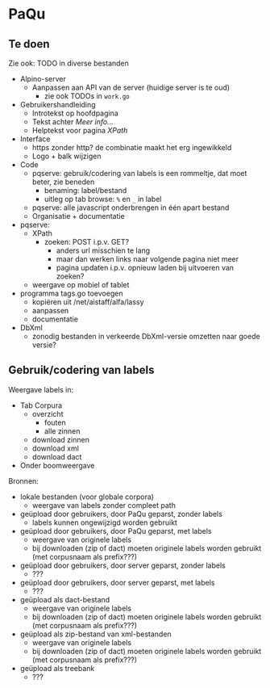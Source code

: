# PaQu #

## Te doen ##

Zie ook: TODO in diverse bestanden

  - Alpino-server
    - Aanpassen aan API van de server (huidige server is te oud)
      - zie ook TODOs in `work.go`
  - Gebruikershandleiding
    - Introtekst op hoofdpagina
    - Tekst achter *Meer info...*
    - Helptekst voor pagina *XPath*
  - Interface
    - https zonder http? de combinatie maakt het erg ingewikkeld
    - Logo + balk wijzigen
  - Code
    - pqserve: gebruik/codering van labels is een rommeltje, dat moet
      beter, zie beneden
      - benaming: label/bestand
      - uitleg op tab browse: `%` en `_` in label
    - pqserve: alle javascript onderbrengen in één apart bestand
    - Organisatie + documentatie
  - pqserve:
    - XPath
      - zoeken: POST i.p.v. GET?
	    - anders url misschien te lang
		- maar dan werken links naar volgende pagina niet meer
		- pagina updaten i.p.v. opnieuw laden bij uitvoeren van zoeken?
    - weergave op mobiel of tablet
  - programma tags.go toevoegen
    - kopiëren uit /net/aistaff/alfa/lassy
    - aanpassen
	- documentatie
  - DbXml
    - zonodig bestanden in verkeerde DbXml-versie omzetten naar goede versie?

## Gebruik/codering van labels ##

Weergave labels in:

  - Tab Corpura
    - overzicht
	  - fouten
	  - alle zinnen
	- download zinnen
	- download xml
	- download dact
  - Onder boomweergave

Bronnen:

  - lokale bestanden (voor globale corpora)
    - weergave van labels zonder compleet path
  - geüpload door gebruikers, door PaQu geparst, zonder labels
    - labels kunnen ongewijzigd worden gebruikt
  - geüpload door gebruikers, door PaQu geparst, met labels
    - weergave van originele labels
	- bij downloaden (zip of dact) moeten originele labels worden
      gebruikt (met corpusnaam als prefix???)
  - geüpload door gebruikers, door server geparst, zonder labels
    - ???
  - geüpload door gebruikers, door server geparst, met labels
    - ???
  - geüpload als dact-bestand
    - weergave van originele labels
	- bij downloaden (zip of dact) moeten originele labels worden
      gebruikt (met corpusnaam als prefix???)
  - geüpload als zip-bestand van xml-bestanden
    - weergave van originele labels
	- bij downloaden (zip of dact) moeten originele labels worden
      gebruikt (met corpusnaam als prefix???)
  - geüpload als treebank
    - ???  
